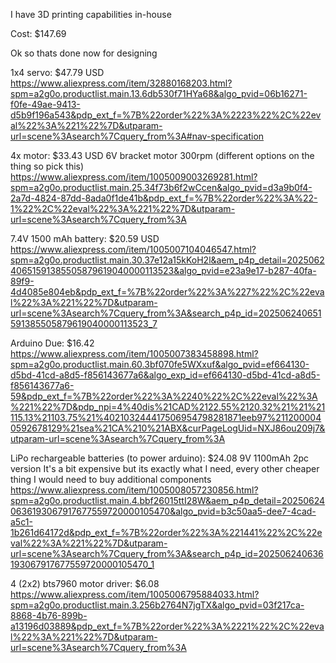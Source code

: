 I have 3D printing capabilities in-house

Cost: $147.69


Ok so thats done now for designing

1x4 servo: $47.79 USD
https://www.aliexpress.com/item/32880168203.html?spm=a2g0o.productlist.main.13.6db530f71HYa68&algo_pvid=06b16271-f0fe-49ae-9413-d5b9f196a543&pdp_ext_f=%7B%22order%22%3A%2223%22%2C%22eval%22%3A%221%22%7D&utparam-url=scene%3Asearch%7Cquery_from%3A#nav-specification

4x motor: $33.43 USD
6V bracket motor 300rpm (different options on the thing so pick this)
https://www.aliexpress.com/item/1005009003269281.html?spm=a2g0o.productlist.main.25.34f73b6f2wCcen&algo_pvid=d3a9b0f4-2a7d-4824-87dd-8ada0f1de41b&pdp_ext_f=%7B%22order%22%3A%22-1%22%2C%22eval%22%3A%221%22%7D&utparam-url=scene%3Asearch%7Cquery_from%3A

7.4V 1500 mAh battery: $20.59 USD
https://www.aliexpress.com/item/1005007104046547.html?spm=a2g0o.productlist.main.30.37e12a15kKoH2l&aem_p4p_detail=202506240651591385505879619040000113523&algo_pvid=e23a9e17-b287-40fa-89f9-4d4085e804eb&pdp_ext_f=%7B%22order%22%3A%227%22%2C%22eval%22%3A%221%22%7D&utparam-url=scene%3Asearch%7Cquery_from%3A&search_p4p_id=202506240651591385505879619040000113523_7

Arduino Due: $16.42
https://www.aliexpress.com/item/1005007383458898.html?spm=a2g0o.productlist.main.60.3bf070fe5WXxuf&algo_pvid=ef664130-d5bd-41cd-a8d5-f856143677a6&algo_exp_id=ef664130-d5bd-41cd-a8d5-f856143677a6-59&pdp_ext_f=%7B%22order%22%3A%2240%22%2C%22eval%22%3A%221%22%7D&pdp_npi=4%40dis%21CAD%2122.55%2120.32%21%21%21115.13%21103.75%21%402103244417506954798281871eeb97%2112000040592678129%21sea%21CA%210%21ABX&curPageLogUid=NXJ86ou209j7&utparam-url=scene%3Asearch%7Cquery_from%3A

LiPo rechargeable batteries (to power arduino): $24.08
9V 1100mAh 2pc version
It's a bit expensive but its exactly what I need, every other cheaper thing I would need to buy additional components
https://www.aliexpress.com/item/1005008057230856.html?spm=a2g0o.productlist.main.4.bbf26015ttI28W&aem_p4p_detail=202506240636193067917677559720000105470&algo_pvid=b3c50aa5-dee7-4cad-a5c1-1b261d64172d&pdp_ext_f=%7B%22order%22%3A%221441%22%2C%22eval%22%3A%221%22%7D&utparam-url=scene%3Asearch%7Cquery_from%3A&search_p4p_id=202506240636193067917677559720000105470_1
 
4 (2x2) bts7960 motor driver: $6.08
https://www.aliexpress.com/item/1005006795884033.html?spm=a2g0o.productlist.main.3.256b2764N7jgTX&algo_pvid=03f217ca-8868-4b76-899b-a13196d03889&pdp_ext_f=%7B%22order%22%3A%2221%22%2C%22eval%22%3A%221%22%7D&utparam-url=scene%3Asearch%7Cquery_from%3A